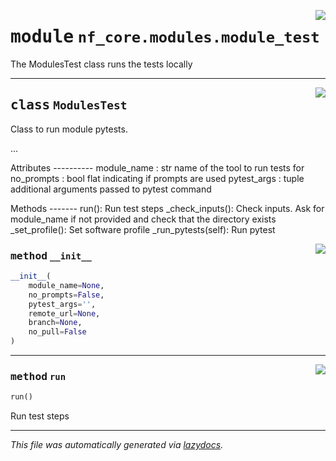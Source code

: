 <!-- markdownlint-disable -->

<a href="../../../../../../tools/nf_core/modules/module_test.py#L0"><img align="right" style="float:right;" src="https://img.shields.io/badge/-source-cccccc?style=flat-square"></a>

# <kbd>module</kbd> `nf_core.modules.module_test`

The ModulesTest class runs the tests locally

---

<a href="../../../../../../tools/nf_core/modules/module_test.py#L24"><img align="right" style="float:right;" src="https://img.shields.io/badge/-source-cccccc?style=flat-square"></a>

## <kbd>class</kbd> `ModulesTest`

Class to run module pytests.

...

Attributes
---------- module_name : str name of the tool to run tests for no_prompts : bool flat indicating if prompts are used pytest_args : tuple additional arguments passed to pytest command

Methods
------- run(): Run test steps \_check_inputs(): Check inputs. Ask for module_name if not provided and check that the directory exists \_set_profile(): Set software profile \_run_pytests(self): Run pytest

<a href="../../../../../../tools/nf_core/modules/module_test.py#L51"><img align="right" style="float:right;" src="https://img.shields.io/badge/-source-cccccc?style=flat-square"></a>

### <kbd>method</kbd> `__init__`

```python
__init__(
    module_name=None,
    no_prompts=False,
    pytest_args='',
    remote_url=None,
    branch=None,
    no_pull=False
)
```

---

<a href="../../../../../../tools/nf_core/modules/module_test.py#L66"><img align="right" style="float:right;" src="https://img.shields.io/badge/-source-cccccc?style=flat-square"></a>

### <kbd>method</kbd> `run`

```python
run()
```

Run test steps

---

_This file was automatically generated via [lazydocs](https://github.com/ml-tooling/lazydocs)._
